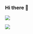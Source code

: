 ### Hi there 👋


![](https://github-readme-stats.vercel.app/api/top-langs?username=ParkMinKyu&layout=compact&theme=dracula&locale=kr)

![](https://github-readme-stats.vercel.app/api?username=ParkMinKyu&show_icons=true&theme=dracula&locale=kr)

<!--
**ParkMinKyu/ParkMinKyu** is a ✨ _special_ ✨ repository because its `README.md` (this file) appears on your GitHub profile.

Here are some ideas to get you started:

- 🔭 I’m currently working on ...
- 🌱 I’m currently learning ...
- 👯 I’m looking to collaborate on ...
- 🤔 I’m looking for help with ...
- 💬 Ask me about ...
- 📫 How to reach me: ...
- 😄 Pronouns: ...
- ⚡ Fun fact: ...
-->
